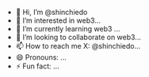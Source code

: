 - 👋 Hi, I’m @shinchiedo
- 👀 I’m interested in web3...
- 🌱 I’m currently learning web3 ...
- 💞️ I’m looking to collaborate on web3...
- 📫 How to reach me X: @shinchiedo...
- 😄 Pronouns: ...
- ⚡ Fun fact: ...

<!---
shinchiedo/shinchiedo is a ✨ special ✨ repository because its `README.md` (this file) appears on your GitHub profile.
You can click the Preview link to take a look at your changes.
--->
